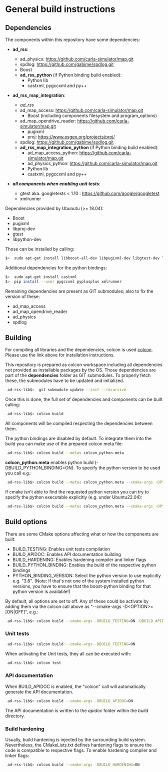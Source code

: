 # General build instructions

## Dependencies
The components within this repository have some dependencies:

 - **ad_rss**:
   - ad_physics: <https://github.com/carla-simulator/map.git>
   - spdlog: <https://github.com/gabime/spdlog.git>
   - Boost
   - **ad_rss_python** (if Python binding build enabled):
     - Python lib
     - castxml, pygccxml and py++
 - **ad_rss_map_integration**:
   - *ad_rss*
   - ad_map_access: <https://github.com/carla-simulator/map.git>
      - Boost (including components filesystem and  program_options)
   - ad_map_opendrive_reader: <https://github.com/carla-simulator/map.git>
     - pugixml
     - proj: <https://www.osgeo.org/projects/proj/>
   - spdlog: <https://github.com/gabime/spdlog.git>
   - **ad_rss_map_integration_python** (if Python binding build enabled):
     - ad_map_access_python: <https://github.com/carla-simulator/map.git>
     - ad_physics_python: <https://github.com/carla-simulator/map.git>
     - Python lib
     - castxml, pygccxml and py++

 - ***all components when enabling unit tests***:
   - gtest aka. googletests < 1.10 : <https://github.com/google/googletest>
   - xmlrunner

Dependencies provided by Ubunutu (>= 18.04):

 - Boost
 - pugixml
 - libproj-dev
 - gtest
 - libpython-dev

Those can be installed by calling:
```bash
$>  sudo apt-get install libboost-all-dev libpugixml-dev libgtest-dev libpython-dev libproj-dev
```

Additional dependencies for the python bindings:
```bash
$>  sudo apt-get install castxml
$>  pip install --user pygccxml pyplusplus xmlrunner
```

Remaining dependencies are present as GIT submodules; also to fix the version of these:

 - ad_map_access
 - ad_map_opendrive_reader
 - ad_physics
 - spdlog

## Building
For compiling all libraries and the dependencies, colcon is used [colcon](https://colcon.readthedocs.io/).
Please use the link above for installation instructions.

This repository is prepared as colcon workspace including all dependencies not provided as installable packages by the OS.
Those dependencies are part of the __dependencies__ folder as GIT submodules. To properly fetch these, the submodules have to be updated and initialized.
```bash
 ad-rss-lib$>  git submodule update --init --recursive
```
Once this is done, the full set of dependencies and components can be built calling:
```bash
 ad-rss-lib$> colcon build
```
All components will be compiled respecting the dependencies between them.

The python bindings are disabled by default. To integrate them into the build you can make use of the prepared
colcon meta file:
```bash
 ad-rss-lib$> colcon build --metas colcon_python.meta
```

__colcon_python.meta__ enables python build (-DBUILD_PYTHON_BINDING=ON). To specify the python version to be used you call e.g.:
```bash
 ad-rss-lib$> colcon build --metas colcon_python.meta --cmake-args -DPYTHON_BINDING_VERSION=3.8
```

If cmake isn't able to find the requested python version you can try to specify the python executable explicitly (e.g. under Ubuntu22.04):
```bash
 ad-rss-lib$> colcon build --metas colcon_python.meta --cmake-args -DPYTHON_BINDING_VERSION=3.10 -DPYTHON_EXECUTABLE:FILEPATH=/usr/bin/python3.10
```

## Build options
There are some CMake options affecting what or how the components are built.

 - BUILD_TESTING: Enables unit tests compilation
 - BUILD_APIDOC: Enables API documentation building
 - BUILD_HARDENING: Enables hardening compiler and linker flags
 - BUILD_PYTHON_BINDING: Enables the build of the respective python bindings
 - PYTHON_BINDING_VERSION: Select the python version to use explicitly e.g. "3.8". (Note: If that's not one of the system installed python versions,
   you have to ensure that the boost-python binding for that python version is available!)

By default, all options are set to off. Any of these could be activate by adding them via the colcon call above as "--cmake-args -D&lt;OPTION&gt;=[ON|OFF]",
e.g.:
```bash
 ad-rss-lib$> colcon build --cmake-args -DBUILD_TESTING=ON -DBUILD_APIDOC=ON -DBUILD_PYTHON_BINDING=ON -DPYTHON_BINDING_VERSION=3.8
```

### Unit tests
```bash
 ad-rss-lib$> colcon build --cmake-args -DBUILD_TESTING=ON
```
When activating the Unit tests, they all can be executed with:
```bash
 ad-rss-lib$> colcon test
```

### API documentation
When BUILD_APIDOC is enabled, the "colcon" call will automatically generate the API documentation.
```bash
 ad-rss-lib$> colcon build --cmake-args -DBUILD_APIDOC=ON
```
The API documentation is written to the _apidoc_ folder within the _build_ directory.

### Build hardening
Usually, build hardening is injected by the surrounding build system. Nevertheless, the CMakeLists.txt defines
hardening flags to ensure the code is compatible to respective flags. To enable hardening compiler and linker flags:
```bash
 ad-rss-lib$> colcon build --cmake-args -DBUILD_HARDENING=ON
```
